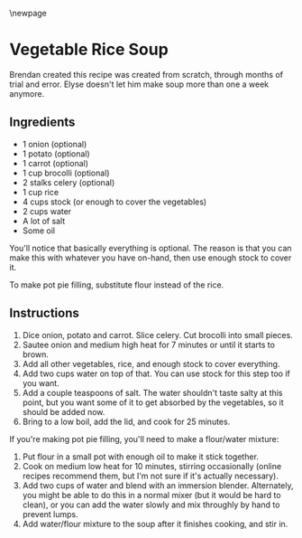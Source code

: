 \newpage

# Vegetable Rice Soup

Brendan created this recipe was created from scratch, through months of trial
and error. Elyse doesn't let him make soup more than one a week anymore.

## Ingredients

  * 1 onion (optional)
  * 1 potato (optional)
  * 1 carrot (optional)
  * 1 cup brocolli (optional)
  * 2 stalks celery (optional)
  * 1 cup rice
  * 4 cups stock (or enough to cover the vegetables)
  * 2 cups water
  * A lot of salt
  * Some oil

You'll notice that basically everything is optional. The reason is that you can
make this with whatever you have on-hand, then use enough stock to cover it.

To make pot pie filling, substitute flour instead of the rice.

## Instructions

 1. Dice onion, potato and carrot. Slice celery.
    Cut brocolli into small pieces.
 2. Sautee onion and medium high heat for 7 minutes or until it starts to
    brown.
 3. Add all other vegetables, rice, and enough stock to cover everything.
 4. Add two cups water on top of that. You can use stock for this step too if
    you want.
 5. Add a couple teaspoons of salt. The water shouldn't taste salty at this
    point, but you want some of it to get absorbed by the vegetables, so it
    should be added now.
 6. Bring to a low boil, add the lid, and cook for 25 minutes.

If you're making pot pie filling, you'll need to make a flour/water mixture:

 1. Put flour in a small pot with enough oil to make it stick together.
 2. Cook on medium low heat for 10 minutes, stirring occasionally (online
    recipes recommend them, but I'm not sure if it's actually necessary).
 3. Add two cups of water and blend with an immersion blender. Alternately,
    you might be able to do this in a normal mixer (but it would be hard to
    clean), or you can add the water slowly and mix throughly by hand to
    prevent lumps.
 4. Add water/flour mixture to the soup after it finishes cooking, and stir in.

